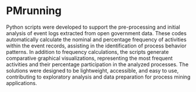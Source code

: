 # PMrunning
Python scripts were developed to support the pre-processing and initial analysis of event logs extracted from open government data. These codes automatically calculate the nominal and percentage frequency of activities within the event records, assisting in the identification of process behavior patterns. In addition to frequency calculations, the scripts generate comparative graphical visualizations, representing the most frequent activities and their percentage participation in the analyzed processes. The solutions were designed to be lightweight, accessible, and easy to use, contributing to exploratory analysis and data preparation for process mining applications.



